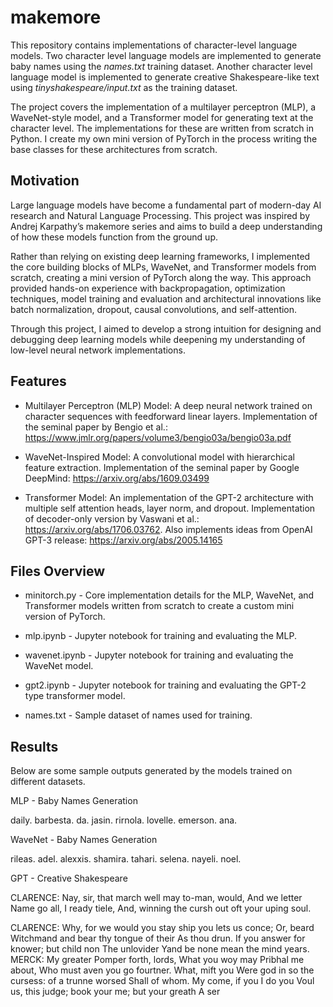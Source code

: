 # makemore

This repository contains implementations of character-level language models. Two character level language models are implemented to generate baby names using the *names.txt* training dataset. Another character level language model is implemented to generate creative Shakespeare-like text using *tinyshakespeare/input.txt* as the training dataset.

The project covers the implementation of a multilayer perceptron (MLP), a WaveNet-style model, and a Transformer model for generating text at the character level. The implementations for these are written from scratch in Python. I create my own mini version of PyTorch in the process writing the base classes for these architectures from scratch.

## Motivation
Large language models have become a fundamental part of modern-day AI research and Natural Language Processing. This project was inspired by Andrej Karpathy’s makemore series and aims to build a deep understanding of how these models function from the ground up.

Rather than relying on existing deep learning frameworks, I implemented the core building blocks of MLPs, WaveNet, and Transformer models from scratch, creating a mini version of PyTorch along the way. This approach provided hands-on experience with backpropagation, optimization techniques, model training and evaluation and architectural innovations like batch normalization, dropout, causal convolutions, and self-attention.

Through this project, I aimed to develop a strong intuition for designing and debugging deep learning models while deepening my understanding of low-level neural network implementations.


## Features
- Multilayer Perceptron (MLP) Model: A deep neural network trained on character sequences with feedforward linear layers. Implementation of the seminal paper by Bengio et al.: https://www.jmlr.org/papers/volume3/bengio03a/bengio03a.pdf

- WaveNet-Inspired Model: A convolutional model with hierarchical feature extraction. Implementation of the seminal paper by Google DeepMind: https://arxiv.org/abs/1609.03499

- Transformer Model: An implementation of the GPT-2 architecture with multiple self attention heads, layer norm, and dropout. Implementation of decoder-only version by Vaswani et al.: https://arxiv.org/abs/1706.03762. Also implements ideas from OpenAI GPT-3 release: https://arxiv.org/abs/2005.14165

## Files Overview

- minitorch.py - Core implementation details for the MLP, WaveNet, and Transformer models written from scratch to create a custom mini version of PyTorch.

- mlp.ipynb - Jupyter notebook for training and evaluating the MLP.

- wavenet.ipynb - Jupyter notebook for training and evaluating the WaveNet model.

- gpt2.ipynb - Jupyter notebook for training and evaluating the GPT-2 type transformer model.

- names.txt - Sample dataset of names used for training.

## Results
Below are some sample outputs generated by the models trained on different datasets.

MLP - Baby Names Generation

daily.
barbesta.
da.
jasin.
rirnola.
lovelle.
emerson.
ana.

WaveNet - Baby Names Generation

rileas.
adel.
alexxis.
shamira.
tahari.
selena.
nayeli.
noel.


GPT - Creative Shakespeare

CLARENCE:
Nay, sir, that march well may to-man, would,
And we letter Name go all, I ready tiele,
And, winning the cursh out oft your uping soul.

CLARENCE:
Why, for we would you stay ship you lets us conce;
Or, beard Witchmand and bear thy tongue of their
As thou drun. If you answer for knower; but child non
The unlovider Yand be none mean the mind years.
MERCK:
My greater Pomper forth, lords,
What you woy may Pribhal me about,
Who must aven you go fourtner. What, mift you
Were god in so the cursess:  of a trunne worsed
Shall of whom. My come, if you I do you
Voul us, this judge; book your me; but your greath
A ser
